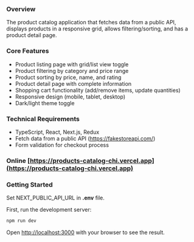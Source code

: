 ### Overview
The product catalog application that fetches data from a public API, displays products in a responsive grid, allows filtering/sorting, and has a product detail page.

### Core Features

- Product listing page with grid/list view toggle
- Product filtering by category and price range
- Product sorting by price, name, and rating
- Product detail page with complete information
- Shopping cart functionality (add/remove items, update quantities)
- Responsive design (mobile, tablet, desktop)
- Dark/light theme toggle

### Technical Requirements

- TypeScript, React, Next.js, Redux
- Fetch data from a public API (https://fakestoreapi.com/)
- Form validation for checkout process

### Online [https://products-catalog-chi.vercel.app](https://products-catalog-chi.vercel.app)

### Getting Started

Set NEXT_PUBLIC_API_URL in **.env** file.

First, run the development server:
```bash
npm run dev
```

Open [http://localhost:3000](http://localhost:3000) with your browser to see the result.
